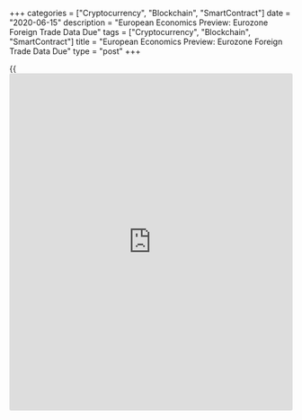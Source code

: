 +++
categories = ["Cryptocurrency", "Blockchain", "SmartContract"]
date = "2020-06-15"
description = "European Economics Preview: Eurozone Foreign Trade Data Due"
tags = ["Cryptocurrency", "Blockchain", "SmartContract"]
title = "European Economics Preview: Eurozone Foreign Trade Data Due"
type = "post"
+++

{{<iframe id="large-banner" src="https://www.bounty.group/#slide=24.0" width="100%" height="600" scrolling="no" style="border: 0px solid rgb(216, 221, 230); border-radius: 3px;">}}

Foreign trade data from euro area is due on Monday, headlining a light
day for the European economic [news](https://www.letsplayfx.com/blog/forex-news-website/).

At 1.00 am ET, Statistics Finland is set to issue consumer prices for
May. Prices had decreased 0.3 percent on year in April.

At 2.30 am ET, producer price data is due from Switzerland. Economists
forecast producer and import prices to drop 4.6 percent annually in May
after falling 4 percent a month ago.

At 4.00 am ET, Italy's Istat releases final consumer prices data.
Consumer prices are forecast to fall 0.1 percent on year in May.

In the meantime, Poland's consumer price figures for June are due.
Inflation is seen easing to 2.9 percent from 3.4 percent in May.

At 5.00 am ET, Eurostat is slated to publish euro area foreign trade
figures for April. The trade surplus is forecast to fall to EUR 15.9
billion versus EUR 28.2 billion in March.

For comments and feedback [contact](https://www.playgroundfx.com/contact/): editorial@rtt[news](https://www.letsplayfx.com/blog/forex-news-website/).com

[Economic News][1]

 **What parts of the world are seeing the best (and worst) economic
performances lately? Click[here][2] to check out our [Econ Scorecard][2]
and find out! See up-to-the-moment [ranking](https://www.playgroundfx.com/blog/crypto-exchange-ranking/)s for the best and worst
performers in [GDP][3], [unemployment rate][4], [inflation][5] and much
more.**

   1. www.rtt[news](https://www.letsplayfx.com/blog/forex-news-website/).com/Content/EconomicNews.aspx
   2. www.rtt[news](https://www.letsplayfx.com/blog/forex-news-website/).com/economic-scorecard/world-rank/retail-sales/highest-performance.aspx
   3. www.rtt[news](https://www.letsplayfx.com/blog/forex-news-website/).com/economic-scorecard/world-rank/GDP/highest-performance.aspx
   4. www.rtt[news](https://www.letsplayfx.com/blog/forex-news-website/).com/economic-scorecard/world-rank/unemployment-rate/lowest-performance.aspx
   5. www.rtt[news](https://www.letsplayfx.com/blog/forex-news-website/).com/economic-scorecard/world-rank/CPI/highest-performance.aspx